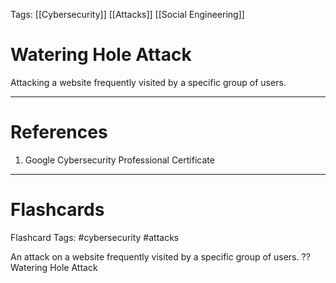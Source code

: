 Tags: [[Cybersecurity]] [[Attacks]] [[Social Engineering]]
# Watering Hole Attack

Attacking a website frequently visited by a specific group of users.

---
# References

1. Google Cybersecurity Professional Certificate

---
# Flashcards

Flashcard Tags: #cybersecurity #attacks 

An attack on a website frequently visited by a specific group of users.
??
Watering Hole Attack
<!--SR:!2024-06-28,48,290!2024-05-15,16,290-->